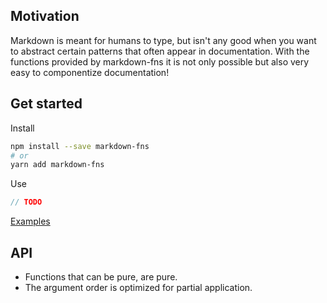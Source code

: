 ## Motivation
Markdown is meant for humans to type, but isn't any good when you want to abstract certain patterns that often appear in documentation. With the functions provided by markdown-fns it is not only possible but also very easy to componentize documentation!

## Get started

Install

```bash
npm install --save markdown-fns
# or
yarn add markdown-fns
```

Use

```typescript
// TODO
```

[Examples](https://github.com/skulptur/markdown-fns/tree/master/example)

## API
- Functions that can be pure, are pure.
- The argument order is optimized for partial application.
